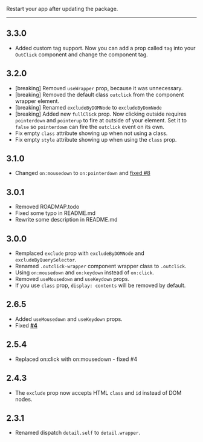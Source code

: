 Restart your app after updating the package.

---

## 3.3.0

- Added custom tag support. Now you can add a prop called `tag` into your `OutClick` component and change the component tag.

## 3.2.0

- [breaking] Removed `useWrapper` prop, because it was unnecessary.
- [breaking] Removed the default class `outclick` from the component wrapper element.
- [breaking] Renamed `excludeByDOMNode` to `excludeByDomNode`
- [breaking] Added new `fullClick` prop. Now clicking outside requires `pointerdown` and `pointerup` to fire at outside of your element. Set it to `false` so `pointerdown` can fire the `outclick` event on its own.
- Fix empty `class` attribute showing up when not using a class.
- Fix empty `style` attribute showing up when using the `class` prop.

## 3.1.0

- Changed `on:mousedown` to `on:pointerdown` and [fixed #8](https://github.com/babakfp/svelte-outclick/issues/6)

## 3.0.1

- Removed ROADMAP.todo
- Fixed some typo in README.md
- Rewrite some description in README.md

## 3.0.0

- Remplaced `exclude` prop with `excludeByDOMNode` and `excludeByQuerySelector`.
- Renamed `.outclick-wrapper` component wrapper class to `.outclick`.
- Using `on:mousedown` and `on:keydown` instead of `on:click`.
- Removed `useMousedown` and `useKeydown` props.
- If you use `class` prop, `display: contents` will be removed by default.

## 2.6.5

- Added `useMousedown` and `useKeydown` props.
- Fixed [**#4**](https://github.com/babakfp/svelte-outclick/issues/4)

## 2.5.4

- Replaced on:click with on:mousedown - fixed #4

## 2.4.3

- The `exclude` prop now accepts HTML `class` and `id` instead of DOM nodes.

## 2.3.1

- Renamed dispatch `detail.self` to `detail.wrapper`.
